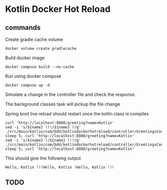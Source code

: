 # Kotlin Docker Hot Reload

## commands
Create gradle cache volume
```shell
docker volume create gradlecache
```

Build docker image
```shell
docker compose build --no-cache
```

Run using docker compose
```shell
docker compose up -d
```

Simulate a change in the controller file and check the response.

The background classes task will pickup the file change

Spring boot live reload should restart once the kotlin class is compiles

```shell
curl 'http://localhost:8080/greeting?name=Kotlin'
sed -i 's/${name} !!!/${name} !/g' ./src/main/kotlin/com/bdd/kotlindockerhotreload/controller/GreetingsController.kt
sleep 5; curl 'http://localhost:8080/greeting?name=Kotlin'
sed -i 's/${name} !/${name} !!!/g' ./src/main/kotlin/com/bdd/kotlindockerhotreload/controller/GreetingsController.kt
sleep 5; curl 'http://localhost:8080/greeting?name=Kotlin'
```
This should give the following output
```
Hello, Kotlin !!!Hello, Kotlin !Hello, Kotlin !!!
```

## TODO
